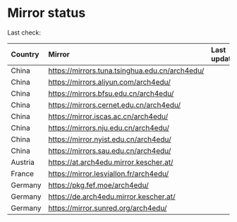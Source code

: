 <script src="./time.js"></script>
# Mirror status
Last check: <script type="text/javascript">localize(1706973377.081883);</script>

|Country|Mirror|Last update|
|:------|:-----|:----------|
|China|https://mirrors.tuna.tsinghua.edu.cn/arch4edu/|<script type="text/javascript">localize(1706941762);</script>|
|China|https://mirrors.aliyun.com/arch4edu/|<script type="text/javascript">localize(1706941762);</script>|
|China|https://mirrors.bfsu.edu.cn/arch4edu/|<script type="text/javascript">localize(1706941762);</script>|
|China|https://mirrors.cernet.edu.cn/arch4edu/|<script type="text/javascript">localize(1706941762);</script>|
|China|https://mirror.iscas.ac.cn/arch4edu/|<script type="text/javascript">localize(1706941762);</script>|
|China|https://mirrors.nju.edu.cn/arch4edu/|<script type="text/javascript">localize(1706898553);</script>|
|China|https://mirror.nyist.edu.cn/arch4edu/|<script type="text/javascript">localize(1706941762);</script>|
|China|https://mirrors.sau.edu.cn/arch4edu/|<script type="text/javascript">localize(1706941762);</script>|
|Austria|https://at.arch4edu.mirror.kescher.at/|<script type="text/javascript">localize(1706941762);</script>|
|France|https://mirror.lesviallon.fr/arch4edu/|<script type="text/javascript">localize(1706941762);</script>|
|Germany|https://pkg.fef.moe/arch4edu/|<script type="text/javascript">localize(1706941762);</script>|
|Germany|https://de.arch4edu.mirror.kescher.at/|<script type="text/javascript">localize(1706941762);</script>|
|Germany|https://mirror.sunred.org/arch4edu/|<script type="text/javascript">localize(1706941762);</script>|

<script src="./tablefilter/tablefilter.js"></script>
<script src="./table.js"></script>